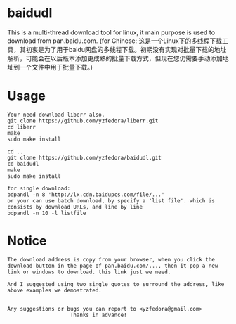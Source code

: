 # baidudl
This is a multi-thread download tool for linux, it main purpose is used to download from pan.baidu.com. (for Chinese: 这是一个Linux下的多线程下载工具，其初衷是为了用于baidu网盘的多线程下载。初期没有实现对批量下载的地址解析，可能会在以后版本添加更成熟的批量下载方式，但现在您仍需要手动添加地址到一个文件中用于批量下载。)

# Usage
	Your need download liberr also.
	git clone https://github.com/yzfedora/liberr.git
	cd liberr
	make
	sudo make install

	cd ..
	git clone https://github.com/yzfedora/baidudl.git
	cd baidudl
	make
	sudo make install
	
	for single download:
	bdpandl -n 8 'http://lx.cdn.baidupcs.com/file/...'
	or your can use batch download, by specify a 'list file'. which is consists by download URLs, and line by line
	bdpandl -n 10 -l listfile
	

# Notice
	The download address is copy from your browser, when you click the
	download button in the page of pan.baidu.com/..., then it pop a new
	link or windows to download. this link just we need.
	
	And I suggested using two single quotes to surround the address, like
	above examples we demostrated.


	Any suggestions or bugs you can report to <yzfedora@gmail.com>
						Thanks in advance!

